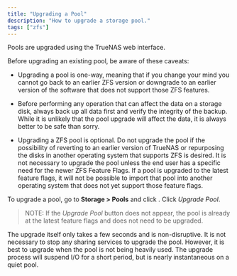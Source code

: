 ```yaml
---
title: "Upgrading a Pool"
description: "How to upgrade a storage pool."
tags: ["zfs"]
---
```


Pools are upgraded using the TrueNAS web interface.

Before upgrading an existing pool, be aware of these caveats:

- Upgrading a pool is one-way, meaning that if you change your mind you cannot go back to an earlier ZFS version or downgrade to an earlier version of the software that does not support those ZFS features.

- Before performing any operation that can affect the data on a storage disk, always back up all data first and verify the integrity of the backup. While it is unlikely that the pool upgrade will affect the data, it is always better to be safe than sorry.

- Upgrading a ZFS pool is optional. Do not upgrade the pool if the possibility of reverting to an earlier version of TrueNAS or repurposing the disks in another operating system that supports ZFS is desired. It is not necessary to upgrade the pool unless the end user has a specific need for the newer ZFS Feature Flags. If a pool is upgraded to the latest feature flags, it will not be possible to import that pool into another operating system that does not yet support those feature flags.

To upgrade a pool, go to **Storage > Pools** and click <i class="fas fa-cog" aria-hidden="true" title="Settings"></i>.
Click *Upgrade Pool*.
> NOTE: If the *Upgrade Pool* button does not appear, the pool is already at the
> latest feature flags and does not need to be upgraded.

The upgrade itself only takes a few seconds and is non-disruptive. It is not necessary to stop any sharing services to upgrade the pool. However, it is best to upgrade when the pool is not being heavily used. The upgrade process will suspend I/O for a short period, but is nearly instantaneous on a quiet pool.
